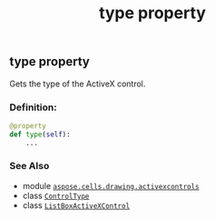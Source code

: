 ﻿---
title: type property
second_title: Aspose.Cells for Python via .NET API References
description: 
type: docs
weight: 340
url: /aspose.cells.drawing.activexcontrols/listboxactivexcontrol/type/
is_root: false
---

## type property


Gets the type of the ActiveX control.
### Definition:
```python
@property
def type(self):
    ...
```

### See Also
* module [`aspose.cells.drawing.activexcontrols`](../../)
* class [`ControlType`](/cells/python-net/aspose.cells.drawing.activexcontrols/controltype)
* class [`ListBoxActiveXControl`](/cells/python-net/aspose.cells.drawing.activexcontrols/listboxactivexcontrol)
